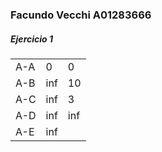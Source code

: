 ### Facundo Vecchi A01283666

##### Ejercicio 1
|     |     |     |
| --- | --- | --- |
| A-A | 0   | 0   |
| A-B | inf | 10  |
| A-C | inf | 3   |
| A-D | inf | inf |
| A-E | inf |     |
